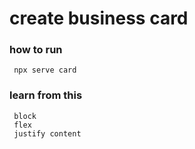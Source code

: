 # create business card

### how to run

     npx serve card

### learn from this

     block
     flex
     justify content

